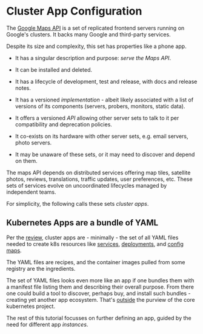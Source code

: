 # Cluster App Configuration

[Google Maps API]: https://enterprise.google.com/maps/products/mapsapi.html

The [Google Maps API] is a set of replicated frontend
servers running on Google's clusters.  It backs many
Google and third-party services.

Despite its size and complexity, this set has
properties like a phone app.

* It has a singular description and purpose:
  _serve the Maps API_.

* It can be installed and deleted.

* It has a lifecycle of development, test and release,
  with docs and release notes.

* It has a versioned _implementation_ - albeit likely
  associated with a list of versions of its components
  (servers, probers, monitors, static data).

* It offers a versioned _API_ allowing other server sets
  to talk to it per compatibility and deprecation
  policies.

* It co-exists on its hardware with other server sets,
  e.g. email servers, photo servers.

* It may be unaware of these sets, or it may need to
  discover and depend on them.

The maps API depends on distributed services offering
map tiles, satellite photos, reviews, translations,
traffic updates, user preferences, etc.  These sets of
services evolve on uncoordinated lifecycles managed by
independent teams.

For simplicity, the following calls these sets
_cluster apps_.

## Kubernetes Apps are a bundle of YAML

Per the [review](/review), cluster apps are - minimally -
the set of all YAML files needed to create k8s
resources like [services](/review/services),
[deployments](/review/deployment), and [config
maps](/review/configMap).

The YAML files are recipes, and the container images
pulled from some registry are the ingredients.

[outside]: https://kubernetes.io/docs/concepts/overview/what-is-kubernetes/#what-kubernetes-is-not

The set of YAML files looks even more like an app if
one bundles them with a manifest file listing them and
describing their overall purpose.  From there one could
build a tool to discover, perhaps buy, and install such
bundles - creating yet another app ecosystem. That's
[outside] the purview of the core kubernetes project.

The rest of this tutorial focusses on further defining
an app, guided by the need for different app
_instances_.
